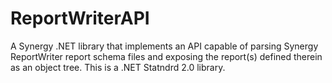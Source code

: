 # ReportWriterAPI
A Synergy .NET library that implements an API capable of parsing Synergy ReportWriter report schema files and exposing the report(s) defined therein as an object tree. This is a .NET Statndrd 2.0 library.
